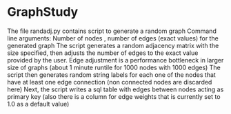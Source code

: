 # GraphStudy
The file randadj.py contains script to generate a random graph
Command line arguments: Number of nodes , number of edges (exact values) for the generated graph
The script generates a random adjacency matrix with the size specified, then adjusts the number of edges to the exact value provided by the user. 
Edge adjustment is a performance bottleneck in larger size of graphs (about 1 minute runtile for 1000 nodes with 1000 edges)
The script then generates random string labels for each one of the nodes that have at least one edge connection (non connected nodes are discarded here)
Next, the script writes a sql table with edges between nodes acting as primary key (also there is a column for edge weights that is currently set to 1.0 as a default value)
